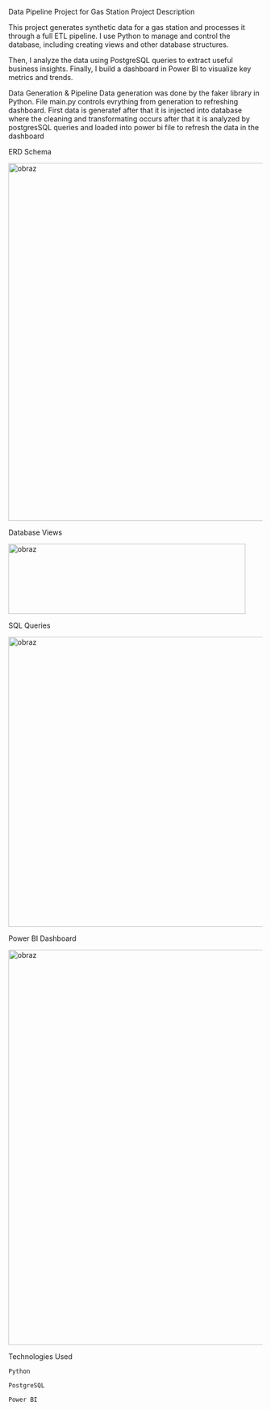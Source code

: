 Data Pipeline Project for Gas Station
Project Description

This project generates synthetic data for a gas station and processes it through a full ETL pipeline. I use Python to manage and control the database, including creating views and other database structures.

Then, I analyze the data using PostgreSQL queries to extract useful business insights. Finally, I build a dashboard in Power BI to visualize key metrics and trends.

Data Generation & Pipeline
Data generation was done by the faker library in Python. File main.py controls evrything from generation to refreshing dashboard. First data is generatef after that it is injected into database where the cleaning and transformating occurs after that it is analyzed
by postgresSQL queries and loaded into power bi file to refresh the data in the dashboard

ERD Schema

<img width="1548" height="708" alt="obraz" src="https://github.com/user-attachments/assets/626e3097-8e8d-41dd-be7e-3d19b55584fb" />

Database Views

<img width="470" height="139" alt="obraz" src="https://github.com/user-attachments/assets/f0e8956f-409e-4bae-91cd-44707466a27c" />

SQL Queries

<img width="826" height="574" alt="obraz" src="https://github.com/user-attachments/assets/8f4f373c-7a86-4924-8357-5decaa8f1810" />

Power BI Dashboard

<img width="1396" height="782" alt="obraz" src="https://github.com/user-attachments/assets/5b2b7ff5-1cb4-4312-af6d-e4675ba31493" />

Technologies Used

    Python

    PostgreSQL

    Power BI

